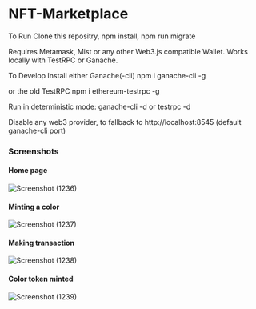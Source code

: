 # NFT-Marketplace

To Run
Clone this repositry, npm install, npm run migrate

Requires Metamask, Mist or any other Web3.js compatible Wallet. Works locally with TestRPC or Ganache.

To Develop
Install either Ganache(-cli) npm i ganache-cli -g

or the old TestRPC npm i ethereum-testrpc -g

Run in deterministic mode: ganache-cli -d or testrpc -d

Disable any web3 provider, to fallback to http://localhost:8545 (default ganache-cli port)

### Screenshots

#### Home page
![Screenshot (1236)](https://user-images.githubusercontent.com/52233220/119221244-128a7e80-bb0c-11eb-9f65-befc4721e193.png)

#### Minting a color
![Screenshot (1237)](https://user-images.githubusercontent.com/52233220/119221286-3d74d280-bb0c-11eb-9de2-5c92f3f018d5.png)

#### Making transaction
![Screenshot (1238)](https://user-images.githubusercontent.com/52233220/119221310-5f6e5500-bb0c-11eb-9d2b-101d7b11bbe5.png)

#### Color token minted
![Screenshot (1239)](https://user-images.githubusercontent.com/52233220/119221340-82006e00-bb0c-11eb-8830-270bcd6839f0.png)
